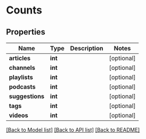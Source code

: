 # Counts

## Properties
Name | Type | Description | Notes
------------ | ------------- | ------------- | -------------
**articles** | **int** |  | [optional] 
**channels** | **int** |  | [optional] 
**playlists** | **int** |  | [optional] 
**podcasts** | **int** |  | [optional] 
**suggestions** | **int** |  | [optional] 
**tags** | **int** |  | [optional] 
**videos** | **int** |  | [optional] 

[[Back to Model list]](../README.md#documentation-for-models) [[Back to API list]](../README.md#documentation-for-api-endpoints) [[Back to README]](../README.md)

